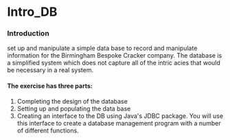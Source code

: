 # Intro_DB
### Introduction
set up and manipulate a simple data base to record and manipulate information for the Birmingham Bespoke Cracker company.
The database is a simplified system which does not capture all of the intric acies that would be necessary in a real system.

#### The exercise has three parts:
1. Completing the design of the database
2. Setting up and populating the data base
3. Creating an interface to the DB using Java's JDBC package. You will use this interface to create a database management program with a number of different functions. 
